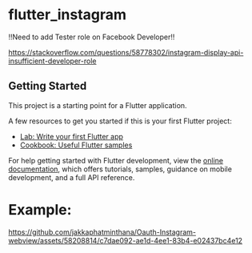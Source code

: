 # flutter_instagram

!!Need to add Tester role on Facebook Developer!!

https://stackoverflow.com/questions/58778302/instagram-display-api-insufficient-developer-role

## Getting Started

This project is a starting point for a Flutter application.

A few resources to get you started if this is your first Flutter project:

- [Lab: Write your first Flutter app](https://docs.flutter.dev/get-started/codelab)
- [Cookbook: Useful Flutter samples](https://docs.flutter.dev/cookbook)

For help getting started with Flutter development, view the
[online documentation](https://docs.flutter.dev/), which offers tutorials,
samples, guidance on mobile development, and a full API reference.

# Example:
https://github.com/jakkaphatminthana/Oauth-Instagram-webview/assets/58208814/c7dae092-ae1d-4ee1-83b4-e02437bc4e12


